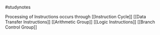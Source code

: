 #studynotes 

Processing of Instructions occurs through [[Instruction Cycle]]
[[Data Transfer Instructions]]
[[Arithmetic Group]]
[[Logic Instructions]]
[[Branch Control Group]]